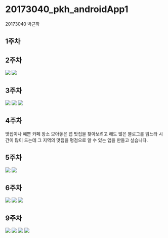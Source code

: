 # 20173040_pkh_androidApp1

20173040 박근하
## 1주차
## 2주차
<img width="" height="" src="./png/angrydog.jpg"></img>
<img width="" height="" src="./png/2_1.png"></img>

## 3주차
<img width="" height="" src="./png/3_1.png"></img>
<img width="" height="" src="./png/3_2.png"></img>
<img width="" height="" src="./png/3_3.png"></img>

## 4주차
맛집이나 예쁜 카페 장소 모아놓은 앱 
맛집을 찾아보려고 해도 많은 블로그를 읽느라 시간이 많이 드는데 그 지역의 맛집을 평점으로 알 수 있는 앱을 만들고 싶습니다.

## 5주차
<img width="" height="" src="./png/5_1.png"></img>
<img width="" height="" src="./png/5_2.png"></img>

## 6주차
<img width="" height="" src="./png/6_1.png"></img>
<img width="" height="" src="./png/6_2.png"></img>
<img width="" height="" src="./png/6_3_1.png"></img>

## 9주차
<img width="" height="" src="./png/9_1.png"></img>
<img width="" height="" src="./png/9_2.png"></img>
<img width="" height="" src="./png/9_3.png"></img>
<img width="" height="" src="./png/9_4.png"></img>
